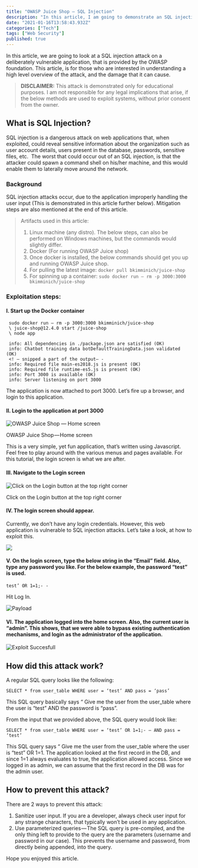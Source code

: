 ```yaml
---
title: "OWASP Juice Shop — SQL Injection"
description: "In this article, I am going to demonstrate an SQL injection attack on a deliberately vulnerable application that is provided by the OWASP…"
date: "2021-01-16T13:58:43.932Z"
categories: ["Tech"]
tags: ["Web Security"]
published: true
---
```


In this article, we are going to look at a SQL injection attack on a deliberately vulnerable application, that is provided by the OWASP foundation. This article, is for those who are interested in understanding a high level overview of the attack, and the damage that it can cause.

> **DISCLAIMER:** This attack is demonstrated only for educational purposes. I am not responsible for any legal implications that arise, if the below methods are used to exploit systems, without prior consent from the owner.

## What is SQL Injection?

SQL injection is a dangerous attack on web applications that, when exploited, could reveal sensitive information about the organization such as user account details, users present in the database, passwords, sensitive files, etc. 
The worst that could occur out of an SQL injection, is that the attacker could spawn a command shell on his/her machine, and this would enable them to laterally move around the network.

### Background

SQL injection attacks occur, due to the application improperly handling the user input (This is demonstrated in this article further below). Mitigation steps are also mentioned at the end of this article.

> Artifacts used in this article:
>
> 1. Linux machine (any distro). The below steps, can also be performed on Windows machines, but the commands would slightly differ.
> 2. Docker (For running OWASP Juice shop)
> 3. Once docker is installed, the below commands should get you up and running OWASP Juice shop. 
> 4. For pulling the latest image: `docker pull bkimminich/juice-shop`
> 5. For spinning up a container: `sudo docker run — rm -p 3000:3000 bkimminich/juice-shop`

### Exploitation steps:

#### I. Start up the Docker container

```
 sudo docker run — rm -p 3000:3000 bkimminich/juice-shop
 \ juice-shop@12.4.0 start /juice-shop
 \ node app

 info: All dependencies in ./package.json are satisfied (OK)
 info: Chatbot training data botDefaultTrainingData.json validated (OK)
 <! — snipped a part of the output— -
 info: Required file main-es2018.js is present (OK)
 info: Required file runtime-es5.js is present (OK)
 info: Port 3000 is available (OK)
 info: Server listening on port 3000
```

The application is now attached to port 3000. Let’s fire up a browser, and login to this application.

#### II. Login to the application at port 3000

![OWASP Juice Shop — Home screen](/assets/images/owasp-juice-shop-sql-injection/asset-1.png)

OWASP Juice Shop — Home screen

This is a very simple, yet fun application, that’s written using Javascript. Feel free to play around with the various menus and pages available. For this tutorial, the login screen is what we are after.

#### III. Navigate to the Login screen

![Click on the Login button at the top right corner](/assets/images/owasp-juice-shop-sql-injection/asset-2.png)

Click on the Login button at the top right corner

#### IV. The login screen should appear.

Currently, we don’t have any login credentials. However, this web application is vulnerable to SQL injection attacks. Let’s take a look, at how to exploit this.

![](/assets/images/owasp-juice-shop-sql-injection/asset-3.png)

#### V. On the login screen, type the below string in the “Email” field. Also, type any password you like. For the below example, the password “test” is used.

` test’ OR 1=1;- - `

Hit Log In.

![Payload](/assets/images/owasp-juice-shop-sql-injection/asset-4.png)

#### VI. The application logged into the home screen. Also, the current user is “admin”. This shows, that we were able to bypass existing authentication mechanisms, and login as the administrator of the application.

![Exploit Succesfull](/assets/images/owasp-juice-shop-sql-injection/asset-5.png)

## How did this attack work?

A regular SQL query looks like the following:

```
SELECT * from user_table WHERE user = ‘test’ AND pass = ‘pass’
```
This SQL query basically says “ Give me the user from the user_table where the user is “test” AND the password is “pass”.

From the input that we provided above, the SQL query would look like:

```
SELECT * from user_table WHERE user = ‘test’ OR 1=1;- — AND pass = ‘test’
```
This SQL query says “ Give me the user from the user_table where the user is “test” OR 1=1. The application looked at the first record in the DB, and since 1=1 always evaluates to true, the application allowed access. Since we logged in as admin, we can assume that the first record in the DB was for the admin user.

## How to prevent this attack?

There are 2 ways to prevent this attack:
1. Sanitize user input. If you are a developer, always check user input for any strange characters, that typically won’t be used in any application.
2. Use parameterized queries — The SQL query is pre-compiled, and the only thing left to provide to the query are the parameters (username and password in our case). This prevents the username and password, from directly being appended, into the query.

Hope you enjoyed this article.
